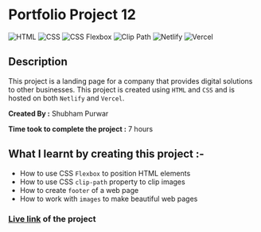 # Portfolio Project 12

![HTML](https://img.shields.io/badge/-HTML-red)
![CSS](https://img.shields.io/badge/-CSS-brightgreen)
![CSS Flexbox](https://img.shields.io/badge/CSS%20Flexbox-blue)
![Clip Path](https://img.shields.io/badge/Clip%20Path-orange)
![Netlify](https://img.shields.io/badge/-Netlify-green)
![Vercel](https://img.shields.io/badge/-Vercel-blueviolet)

## Description

This project is a landing page for a company that provides digital solutions to other businesses. This project is created using `HTML` and `CSS` and is hosted on both `Netlify` and `Vercel`.

**Created By :** Shubham Purwar

**Time took to complete the project :** 7 hours

## What I learnt by creating this project :-

- How to use CSS `Flexbox` to position HTML elements
- How to use CSS `clip-path` property to clip images
- How to create `footer` of a web page
- How to work with `images` to make beautiful web pages

### [Live link](https://portfolio-project-12.vercel.app/) of the project
